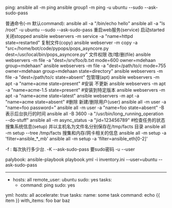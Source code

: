 ping:
ansible all -m ping
ansible group1 -m ping -u ubuntu --sudo --ask-sudo-pass

普通命令(-m 默认command):
ansible all -a "/bin/echo hello"
ansible all -a "ls /root" -u ubuntu --sudo --ask-sudo-pass
重启web服务(service) 启动started  关闭stopped
ansible webservers -m service -a "name=httpd state=restarted"
复制文件(copy)
ansible webserver -m copy -a "src=/home/bot/code/pypops/pops_asyncore.py dest=/usr/local/bin/pops_asyncore.py" 
文件权限 改/增/删(file)
ansible webservers -m file -a "dest=/srv/foo/b.txt mode=600 owner=mdehaan group=mdehaan"
ansible webservers -m file -a "dest=/path/to/c mode=755 owner=mdehaan group=mdehaan state=directory"
ansible webservers -m file -a "dest=/path/to/c state=absent"
包管理(apt)
ansible webservers -m apt -a "name=acme state=present" #安装 不更新
ansible webservers -m apt -a "name=acme-1.5 state=present" #安装到特定版本
ansible webservers -m apt -a "name=acme state=latest" 
ansible webservers -m apt -a "name=acme state=absent" #删除
新建/删除用户(user)
ansible all -m user -a "name=foo password=<crypted password here>"
ansible all -m user -a "name=foo state=absent"
-B 表示后台执行的时间
ansible all -B 3600 -a "/usr/bin/long_running_operation --do-stuff"
ansible all -m async_status -a "jid=123456789"  #检查任务的状态
搜集系统信息(setup) 并以主机名为文件名分别保存在/tmp/facts 目录
ansible all -m setup --tree /tmp/facts
搜集和内存/网卡相关的信息
ansible all -m setup -a 'filter=ansible_*_mb'
ansible all -m setup -a 'filter=ansible_eth[0-2]'



-f : 每次执行多少台.
-K --ask-sudo-pass 要sudo密码
-u --user

palybook:
ansible-playbook playbook.yml -i inventory.ini --user=ubuntu --ask-sudo-pass

---
- hosts: all
  remote_user: ubuntu
  sudo: yes
  tasks:
    - command: ping
       sudo: yes
	   
	   
	   
yml:
hosts: all
accelerate: true
tasks:
	name: some task
	command: echo {{ item }}
	with_items:
		foo
		bar
		baz